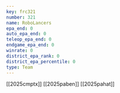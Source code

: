 ```yaml
---
key: frc321
number: 321
name: RoboLancers
epa_end: 0
auto_epa_end: 0
teleop_epa_end: 0
endgame_epa_end: 0
winrate: 0
district_epa_rank: 0
district_epa_percentile: 0
type: Team
---
```

[[2025cmptx]]
[[2025paben]]
[[2025pahat]]
